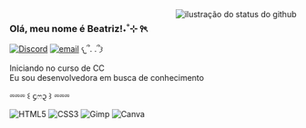<img align='right' src="https://github-readme-stats.vercel.app/api?username=beatrizmoraeshub&show_icons=true&theme=rose&cache_seconds=2300" alt="ilustração do status do github">

### Olá, meu nome é Beatriz!˖˚⊹ ꣑ৎ‎

[![Discord](https://img.shields.io/badge/Discord-%237289DA.svg?logo=discord&color=e9d8d4&style=for-the-badge&logoColor=white)](https://discord.gg/binhatiz) 
[![email](https://img.shields.io/badge/Email-D14836?logo=gmail&color=e9d8d4&style=for-the-badge&logoColor=white)](mailto:beatrizmarquesdem@gmail.com) 𐔌՞. .՞𐦯

<p>Iniciando no curso de CC<br/> Eu sou desenvolvedora em busca de conhecimento</p>

⏔⏔⏔ ꒰ ᧔ෆ᧓ ꒱ ⏔⏔⏔

![HTML5](https://img.shields.io/badge/html5-%23E34F26.svg?style=for-the-badge&logo=html5&logoColor=white) 
![CSS3](https://img.shields.io/badge/css3-%231572B6.svg?style=for-the-badge&logo=css3&logoColor=white) 
![Gimp](https://img.shields.io/badge/Gimp-657D8B?style=for-the-badge&logo=gimp&logoColor=FFFFFF) 
![Canva](https://img.shields.io/badge/Canva-%2300C4CC.svg?style=for-the-badge&logo=Canva&logoColor=white)
